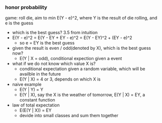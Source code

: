 ### honor probability

game: roll die, aim to min E(Y - e)^2, where Y is the result of die rolling, and e is the guess
- which is the best guess? 3.5 from intuition
- E(Y - e)^2 = E(Y - EY + EY - e)^2 = E(Y - EY)^2 + (EY - e)^2
    - so e = EY is the best guess
- given the result is even / odd(denoted by X), which is the best guess now?
    - E(Y | X = odd), conditional expection given a event
- what if we do not know which value X is?
    - conditional expectation given a random variable, which will be availble in the future
    - E(Y | X) = 4 or 3, depends on which X is
- naive example
    - E(Y | Y) = Y
    - E(Y | X), say the X is the weather of tomorrow, E(Y | X) = EY, a constant function
- law of total expectation
    - E(E(Y | X)) = EY
    - devide into small classes and sum them together
